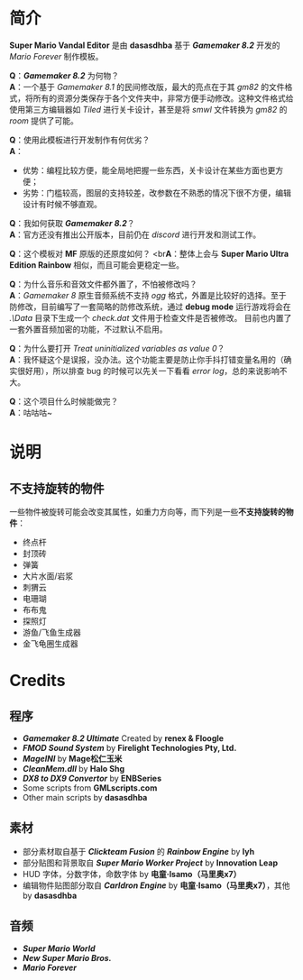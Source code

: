 # 简介

**Super Mario Vandal Editor** 是由 **dasasdhba** 基于 ***Gamemaker 8.2*** 开发的 *Mario Forever* 制作模板。

**Q**：***Gamemaker 8.2*** 为何物？<br>**A**：一个基于 *Gamemaker 8.1* 的民间修改版，最大的亮点在于其 *gm82* 的文件格式，将所有的资源分类保存于各个文件夹中，非常方便手动修改。这种文件格式给使用第三方编辑器如 *Tiled* 进行关卡设计，甚至是将 *smwl* 文件转换为 *gm82* 的 *room* 提供了可能。

**Q**：使用此模板进行开发制作有何优劣？<br>**A**：
* 优势：编程比较方便，能全局地把握一些东西，关卡设计在某些方面也更方便；
* 劣势：门槛较高，图层的支持较差，改参数在不熟悉的情况下很不方便，编辑设计有时候不够直观。

**Q**：我如何获取 ***Gamemaker 8.2***？<br>**A**：官方还没有推出公开版本，目前仍在 *discord* 进行开发和测试工作。

**Q**：这个模板对 **MF** 原版的还原度如何？
<br**A**：整体上会与 **Super Mario Ultra Edition Rainbow** 相似，而且可能会更稳定一些。

**Q**：为什么音乐和音效文件都外置了，不怕被修改吗？<br>**A**：*Gamemaker 8* 原生音频系统不支持 *ogg* 格式，外置是比较好的选择。至于防修改，目前编写了一套简略的防修改系统，通过 **debug mode** 运行游戏将会在 *.\Data* 目录下生成一个 *check.dat* 文件用于检查文件是否被修改。 目前也内置了一套外置音频加密的功能，不过默认不启用。

**Q**：为什么要打开 *Treat uninitialized variables as value 0*？<br>**A**：我怀疑这个是误报，没办法。这个功能主要是防止你手抖打错变量名用的（确实很好用），所以排查 bug 的时候可以先关一下看看 *error log*，总的来说影响不大。

**Q**：这个项目什么时候能做完？<br>**A**：咕咕咕~

# 说明

## 不支持旋转的物件

一些物件被旋转可能会改变其属性，如重力方向等，而下列是一些**不支持旋转的物件**：

* 终点杆
* 封顶砖
* 弹簧
* 大片水面/岩浆
* 刺猬云
* 电珊瑚
* 布布鬼
* 探照灯
* 游鱼/飞鱼生成器
* 金飞龟圈生成器

# Credits

## 程序

* ***Gamemaker 8.2 Ultimate*** Created by **renex & Floogle**
* ***FMOD Sound System*** by **Firelight Technologies Pty, Ltd.**
* ***MageINI*** by **Mage松仁玉米**
* ***CleanMem.dll*** by **Halo Shg**
* ***DX8 to DX9 Convertor*** by **ENBSeries**
* Some scripts from **GMLscripts.com**
* Other main scripts by **dasasdhba**

## 素材

* 部分素材取自基于 ***Clickteam Fusion*** 的 ***Rainbow Engine*** by **lyh**
* 部分贴图和背景取自 ***Super Mario Worker Project*** by **Innovation Leap**
* HUD 字体，分数字体，命数字体 by **电童·Isamo（马里奥x7）**
* 编辑物件贴图部分取自 ***Carldron Engine*** by **电童·Isamo（马里奥x7）**，其他 by **dasasdhba**

## 音频

* ***Super Mario World***
* ***New Super Mario Bros.***
* ***Mario Forever***
